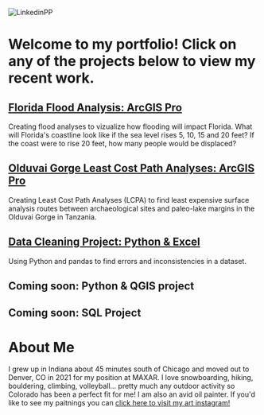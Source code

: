![LinkedinPP](https://imgur.com/a/s4zIq9U)

# Welcome to my portfolio! Click on any of the projects below to view my recent work.

## [Florida Flood Analysis: ArcGIS Pro](https://storymaps.arcgis.com/stories/a7a0586d35e74a34aa5ff439157e5fe3)
Creating flood analyses to vizualize how flooding will impact Florida. What will Florida's coastline look like if the sea level rises 5, 10, 15 and 20 feet? If the coast were to rise 20 feet, how many people would be displaced?

## [Olduvai Gorge Least Cost Path Analyses: ArcGIS Pro](https://storymaps.arcgis.com/stories/0d602be104c6472cba91c9c759a70ce8)
Creating Least Cost Path Analyses (LCPA) to find least expensive surface analysis routes between archaeological sites and paleo-lake margins in the Olduvai Gorge in Tanzania.


## [Data Cleaning Project: Python & Excel](https://storymaps.arcgis.com/stories/144ccc8235f74a54a97433bca2251e47)
Using Python and pandas to find errors and inconsistencies in a dataset.


## Coming soon: Python & QGIS project


## Coming soon: SQL Project


# About Me
I grew up in Indiana about 45 minutes south of Chicago and moved out to Denver, CO in 2021 for my position at MAXAR. I love snowboarding, hiking, bouldering, climbing, volleyball... pretty much any outdoor activity so Colorado has been a perfect fit for me! I am also an avid oil painter. If you'd like to see my paitnings you can [click here to visit my art instagram!](https://www.instagram.com/oily.alex/?hl=en)
